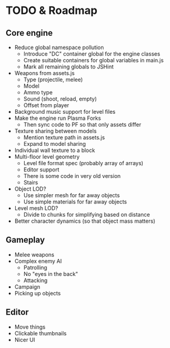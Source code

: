 TODO & Roadmap
==============

Core engine
-----------

* Reduce global namespace pollution
	- Introduce "DC" container global for the engine classes
	- Create suitable containers for global variables in main.js
	- Mark all remaining globals to JSHint
* Weapons from assets.js
	- Type (projectile, melee)
	- Model
	- Ammo type
	- Sound (shoot, reload, empty)
	- Offset from player
* Background music support for level files
* Make the engine run Plasma Forks
	- Then sync code to PF so that only assets differ
* Texture sharing between models
	- Mention texture path in assets.js
	- Expand to model sharing
* Individual wall texture to a block
* Multi-floor level geometry
	- Level file format spec (probably array of arrays)
	- Editor support
	- There is some code in very old version
	- Stairs
* Object LOD?
	- Use simpler mesh for far away objects
	- Use simple materials for far away objects
* Level mesh LOD?
	- Divide to chunks for simplifying based on distance
* Better character dynamics (so that object mass matters)


Gameplay
--------

* Melee weapons
* Complex enemy AI
	- Patrolling
	- No "eyes in the back"
	- Attacking
* Campaign
* Picking up objects


Editor
------

* Move things
* Clickable thumbnails
* Nicer UI
